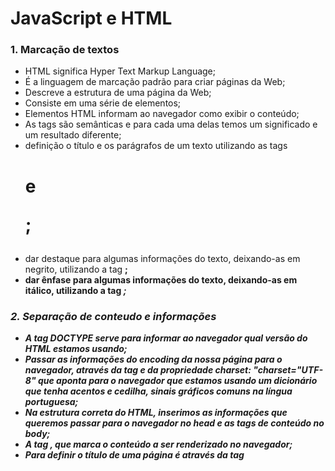 # JavaScript e HTML  


<h3>1. Marcação de textos </h3>

* HTML significa Hyper Text Markup Language;
* É a linguagem de marcação padrão para criar páginas da Web;
* Descreve a estrutura de uma página da Web;
* Consiste em uma série de elementos;
* Elementos HTML informam ao navegador como exibir o conteúdo;
* As tags são semânticas e para cada uma delas temos um significado e um resultado diferente;
* definição o título e os parágrafos de um texto utilizando as tags <h1> e <p>;
* dar destaque para algumas informações do texto, deixando-as em negrito, utilizando a tag <strong>;
* dar ênfase para algumas informações do texto, deixando-as em itálico, utilizando a tag <em>;


<h3>2. Separação de conteudo e informações </h3>

* A tag DOCTYPE serve para informar ao navegador qual versão do HTML estamos usando;
* Passar as informações do encoding da nossa página para o navegador, através da tag <meta> e da propriedade charset: "charset="UTF-8" que  aponta para o  navegador que estamos usando um dicionário que tenha acentos e cedilha, sinais gráficos comuns na língua portuguesa;
* Na estrutura correta do HTML, inserimos as informações que queremos passar para o navegador no head e as tags de conteúdo no body;
* A tag <html>, que marca o conteúdo a ser renderizado no navegador;
* Para definir o título de uma página é através da tag <title>;
* Para separar as informações que estão sendo passadas para o navegador, utilizando a tag <head>;
* Para  separar o conteúdo da página, utilizando a tag <body>;


<h3>3. Utilização do CSS</h3>

* CSS 
* Separar a propriedade do valor no css -> "text-align: center" os dois ponto serve para atribuir o valor a uma propriedade;
* css em  line, é passado no html dentro da tag,; Obs.: não é muito usual. 

```html
  <h1 style="text-align: center;">Título</h1>

```

* outra forma de se passar o css  é colocar dentro da tag <head> é inserido a tag <style>; 

```html

<head>
    <meta charset="UTF-8">
    <meta http-equiv="X-UA-Compatible" content="IE=edge">
    <meta name="viewport" content="width=device-width, initial-scale=1.0">
    <title>Barbearia Alura</title>
    <style>
        h1{
            text-align: center;
        }

    </style>

</head>

```

* terceira forma que geralmente é utilizada é chamamos o arquivo que contem os estilos de style.css. e é necessário referenciar o arquivo style.css no head do index.html;

```html

    <link rel="stylesheet" href="style.css">

 ```

* Estilo em cascata funciona como é uma folha de estilos em cascata, a cascata vai descendo, e o que eu faço no elemento pai reflete para o elemento filho;
* Representação de cores no css pode ser em Hexadecimal, RGB e com os nomes das cores;
* 

<h3>4. Estilização de imagens</h3>

* Inserir imagens no HTML 

```html

    <img src="banner.jpg">

 ```
 * Ajuste de  altura do elemento, através da propriedade height;
 * Ajuste de  largura do elemento, através da propriedade width;
 * Ajuste de espaçamento interno do elemento, através da propriedade padding;
 * Ajuste de  espaçamento externo do elemento, através da propriedade margin;


<h3>5. Listas e divisões de conteudos</h3>

* 



<h3>6. Finalização da página</h3>

* 
